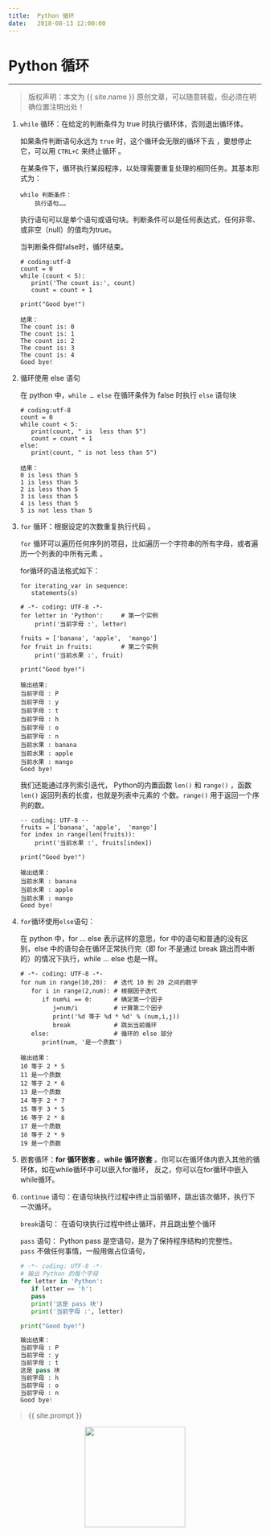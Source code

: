 ```yaml
---           
title:  Python 循环
date:   2018-08-13 12:00:00
---
```

# Python 循环
***
> 版权声明：本文为 {{ site.name }} 原创文章，可以随意转载，但必须在明确位置注明出处！

1. `while` 循环：在给定的判断条件为 true 时执行循环体，否则退出循环体。 

    如果条件判断语句永远为 `true` 时，这个循环会无限的循环下去 ，要想停止它，可以用 `CTRL+C` 来终止循环 。

    在某条件下，循环执行某段程序，以处理需要重复处理的相同任务。其基本形式为： 

    ```
    while 判断条件：
    	执行语句……
    ```

    执行语句可以是单个语句或语句块。判断条件可以是任何表达式，任何非零、或非空（null）的值均为true。

    当判断条件假false时，循环结束。

    ```
    # coding:utf-8
    count = 0
    while (count < 5):
       print('The count is:', count)
       count = count + 1
     
    print("Good bye!")
    
    结果：
    The count is: 0
    The count is: 1
    The count is: 2
    The count is: 3
    The count is: 4
    Good bye!
    ```

2. 循环使用 else 语句

   在 python 中，`while … else` 在循环条件为 false 时执行 `else` 语句块 

   ```
   # coding:utf-8
   count = 0
   while count < 5:
      print(count, " is  less than 5")
      count = count + 1
   else:
      print(count, " is not less than 5")
      
   结果：
   0 is less than 5
   1 is less than 5
   2 is less than 5
   3 is less than 5
   4 is less than 5
   5 is not less than 5
   ```

3. `for` 循环：根据设定的次数重复执行代码 。

    `for` 循环可以遍历任何序列的项目，比如遍历一个字符串的所有字母，或者遍历一个列表的中所有元素 。

    for循环的语法格式如下：

    ```
    for iterating_var in sequence:
       statements(s)
    ```

    ```
    # -*- coding: UTF-8 -*- 
    for letter in 'Python':     # 第一个实例
    	print('当前字母 :', letter)
    	 
    fruits = ['banana', 'apple',  'mango']
    for fruit in fruits:        # 第二个实例
    	print('当前水果 :', fruit)
    	 
    print("Good bye!")
    
    输出结果:
    当前字母 : P
    当前字母 : y
    当前字母 : t
    当前字母 : h
    当前字母 : o
    当前字母 : n
    当前水果 : banana
    当前水果 : apple
    当前水果 : mango
    Good bye!
    ```

    我们还能通过序列索引迭代， Python的内置函数 `len()` 和                                 `range()` ，函数 `len()` 返回列表的长度，也就是列表中元素的       个数。`range()` 用于返回一个序列的数。

    ```
    -- coding: UTF-8 --
    fruits = ['banana', 'apple',  'mango']
    for index in range(len(fruits)):
    	print('当前水果 :', fruits[index])
    
    print("Good bye!")
    
    输出结果：
    当前水果 : banana
    当前水果 : apple
    当前水果 : mango
    Good bye!
    ```

4. `for`循环使用`else`语句：

   在 python 中，for … else 表示这样的意思，for 中的语句和普通的没有区别，else 中的语句会在循环正常执行完（即 for 不是通过 break 跳出而中断的）的情况下执行，while … else 也是一样。 

   ```
   # -*- coding: UTF-8 -*- 
   for num in range(10,20):  # 迭代 10 到 20 之间的数字
      for i in range(2,num): # 根据因子迭代
         if num%i == 0:      # 确定第一个因子
            j=num/i          # 计算第二个因子
            print('%d 等于 %d * %d' % (num,i,j))
            break            # 跳出当前循环
      else:                  # 循环的 else 部分
         print(num, '是一个质数')
         
   输出结果：
   10 等于 2 * 5
   11 是一个质数
   12 等于 2 * 6
   13 是一个质数
   14 等于 2 * 7
   15 等于 3 * 5
   16 等于 2 * 8
   17 是一个质数
   18 等于 2 * 9
   19 是一个质数
   ```

5. 嵌套循环：**for 循环嵌套** 。**while 循环嵌套** 。你可以在循环体内嵌入其他的循环体，如在while循环中可以嵌入for循环， 反之，你可以在for循环中嵌入while循环。 

6. `continue` 语句：在语句块执行过程中终止当前循环，跳出该次循环，执行下一次循环。 

   `break`语句： 在语句块执行过程中终止循环，并且跳出整个循环 

   `pass` 语句：  Python pass 是空语句，是为了保持程序结构的完整性。` pass` 不做任何事情，一般用做占位语句，

   ```python   
   # -*- coding: UTF-8 -*- 
   # 输出 Python 的每个字母
   for letter in 'Python':
      if letter == 'h':
   	  pass
   	  print('这是 pass 块')
      print('当前字母 :', letter)
   
   print("Good bye!")
   
   输出结果：
   当前字母 : P
   当前字母 : y
   当前字母 : t
   这是 pass 块
   当前字母 : h
   当前字母 : o
   当前字母 : n
   Good bye!
   ```

> {{ site.prompt }}

<div  align="center">
<img src="https://xuujii.github.io/images/wechart.jpg" width = "200" height = "200"/>